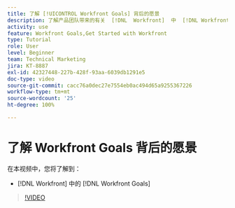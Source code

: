 ```yaml
---
title: 了解 [!UICONTROL Workfront Goals] 背后的愿景
description: 了解产品团队带来的有关  [!DNL  Workfront]  中  [!DNL Workfront Goals]  的信息。
activity: use
feature: Workfront Goals,Get Started with Workfront
type: Tutorial
role: User
level: Beginner
team: Technical Marketing
jira: KT-8887
exl-id: 42327448-227b-428f-93aa-6039db1291e5
doc-type: video
source-git-commit: cacc76a0dec27e7554eb0ac494d65a9255367226
workflow-type: tm+mt
source-wordcount: '25'
ht-degree: 100%

---
```


# 了解 Workfront Goals 背后的愿景

在本视频中，您将了解到：

* [!DNL  Workfront] 中的 [!DNL Workfront Goals]

>[!VIDEO](https://video.tv.adobe.com/v/335181/?quality=12&learn=on)
